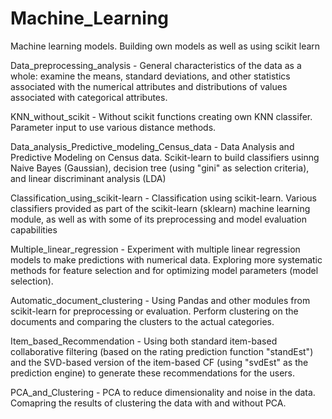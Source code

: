 # Machine_Learning
Machine learning models. Building own models as well as using scikit learn

Data_preprocessing_analysis - General characteristics of the data as a whole: examine the means, standard deviations, and other statistics associated with the numerical attributes and distributions of values associated with categorical attributes.

KNN_without_scikit - Without scikit functions creating own KNN classifer. Parameter input to use various distance methods.

Data_analysis_Predictive_modeling_Census_data - Data Analysis and Predictive Modeling on Census data. Scikit-learn to build classifiers usinng Naive Bayes (Gaussian), decision tree (using "gini" as selection criteria), and linear discriminant analysis (LDA)

Classification_using_scikit-learn - Classification using scikit-learn. Various classifiers provided as part of the scikit-learn (sklearn) machine learning module, as well as with some of its preprocessing and model evaluation capabilities

Multiple_linear_regression - Experiment with multiple linear regression models to make predictions with numerical data. Exploring more systematic methods for feature selection and for optimizing model parameters (model selection).

Automatic_document_clustering - Using Pandas and other modules from scikit-learn for preprocessing or evaluation. Perform clustering on the documents and comparing the clusters to the actual categories.

Item_based_Recommendation - Using both standard item-based collaborative filtering (based on the rating prediction function "standEst") and the SVD-based version of the item-based CF (using "svdEst" as the prediction engine) to generate these recommendations for the users.

PCA_and_Clustering - PCA to reduce dimensionality and noise in the data. Comapring the results of clustering the data with and without PCA.
